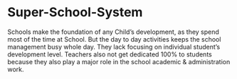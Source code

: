 # Super-School-System
Schools make the foundation of any Child’s development, as they spend most of the time at School. But the day to day activities keeps the school management busy whole day. They lack focusing on individual student’s development level. Teachers also not get dedicated 100% to students because they also play a major role in the school academic &amp; administration work.

